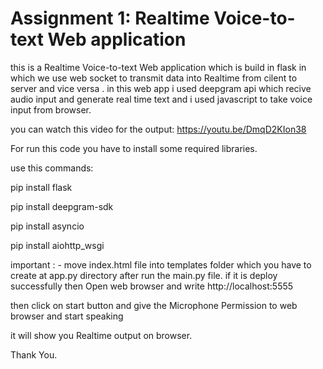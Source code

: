 
# Assignment 1: Realtime Voice-to-text Web application 
 
this is a Realtime Voice-to-text Web application which is build in flask in which we use web socket to transmit data into Realtime from cilent to server and vice versa . in this web app i used deepgram api which recive audio input and generate real time text and i used javascript to take voice input from browser. 

you can watch this video for  the output: https://youtu.be/DmqD2KIon38


For run this code you have to install some required libraries.


use this commands:

pip install flask

pip install deepgram-sdk

pip install asyncio

pip install aiohttp_wsgi


important : - move index.html file into templates folder which you have to create at app.py directory
after run the main.py file.
if it is deploy successfully then Open web browser and write 
http://localhost:5555

then click on start button and give the Microphone Permission to web browser and start speaking

it will show you Realtime output on browser. 

Thank You.
